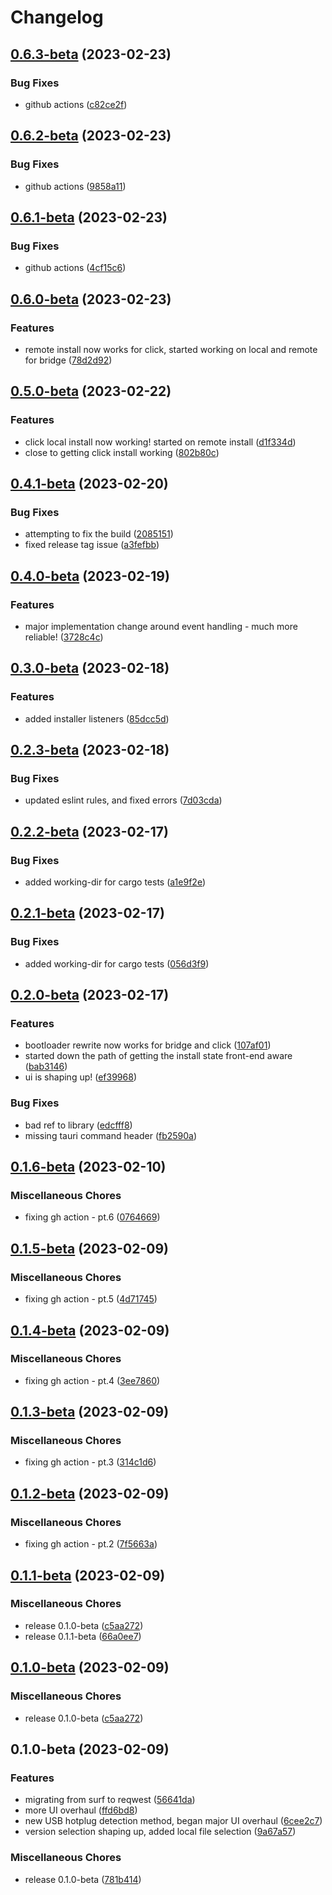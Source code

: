 # Changelog

## [0.6.3-beta](https://github.com/beckler/Pirate-MIDI-Firmware-Updater/compare/v0.6.2-beta...v0.6.3-beta) (2023-02-23)


### Bug Fixes

* github actions ([c82ce2f](https://github.com/beckler/Pirate-MIDI-Firmware-Updater/commit/c82ce2f38958aa3ab4884b08071b14d401dd944d))

## [0.6.2-beta](https://github.com/beckler/Pirate-MIDI-Firmware-Updater/compare/v0.6.1-beta...v0.6.2-beta) (2023-02-23)


### Bug Fixes

* github actions ([9858a11](https://github.com/beckler/Pirate-MIDI-Firmware-Updater/commit/9858a114cb646dcf6151f11ee6ce16bcc28c9b9c))

## [0.6.1-beta](https://github.com/beckler/Pirate-MIDI-Firmware-Updater/compare/v0.6.0-beta...v0.6.1-beta) (2023-02-23)


### Bug Fixes

* github actions ([4cf15c6](https://github.com/beckler/Pirate-MIDI-Firmware-Updater/commit/4cf15c6097596e47fb047c1cb1dd9022b1b3018e))

## [0.6.0-beta](https://github.com/beckler/Pirate-MIDI-Firmware-Updater/compare/v0.5.0-beta...v0.6.0-beta) (2023-02-23)


### Features

* remote install now works for click, started working on local and remote for bridge ([78d2d92](https://github.com/beckler/Pirate-MIDI-Firmware-Updater/commit/78d2d92358d0e3c6b38f25aed4eee77212e9e426))

## [0.5.0-beta](https://github.com/beckler/ahoy-next/compare/v0.4.1-beta...v0.5.0-beta) (2023-02-22)


### Features

* click local install now working! started on remote install ([d1f334d](https://github.com/beckler/ahoy-next/commit/d1f334d9722499ce601f018359e94f8f5959dccc))
* close to getting click install working ([802b80c](https://github.com/beckler/ahoy-next/commit/802b80cf113d0f4944cf03c2c48b663af6f0d59b))

## [0.4.1-beta](https://github.com/beckler/ahoy-next/compare/v0.4.0-beta...v0.4.1-beta) (2023-02-20)


### Bug Fixes

* attempting to fix the build ([2085151](https://github.com/beckler/ahoy-next/commit/2085151e6a5acbc2e503b4e65fe89f768881c913))
* fixed release tag issue ([a3fefbb](https://github.com/beckler/ahoy-next/commit/a3fefbbc852aaa00073e325965666aebaed356e2))

## [0.4.0-beta](https://github.com/beckler/ahoy-next/compare/v0.3.0-beta...v0.4.0-beta) (2023-02-19)


### Features

* major implementation change around event handling - much more reliable! ([3728c4c](https://github.com/beckler/ahoy-next/commit/3728c4c2c5f50264017e7986371aac65a1f491f7))

## [0.3.0-beta](https://github.com/beckler/ahoy-next/compare/v0.2.3-beta...v0.3.0-beta) (2023-02-18)


### Features

* added installer listeners ([85dcc5d](https://github.com/beckler/ahoy-next/commit/85dcc5d14290c53ea9c7828b090133b867a80e53))

## [0.2.3-beta](https://github.com/beckler/ahoy-next/compare/v0.2.2-beta...v0.2.3-beta) (2023-02-18)


### Bug Fixes

* updated eslint rules, and fixed errors ([7d03cda](https://github.com/beckler/ahoy-next/commit/7d03cdaa42c99fe69f1111ff610b45df72b65831))

## [0.2.2-beta](https://github.com/beckler/ahoy-next/compare/v0.2.1-beta...v0.2.2-beta) (2023-02-17)


### Bug Fixes

* added working-dir for cargo tests ([a1e9f2e](https://github.com/beckler/ahoy-next/commit/a1e9f2e7494249326107ce5d9b3f4fcc78e9370a))

## [0.2.1-beta](https://github.com/beckler/ahoy-next/compare/v0.2.0-beta...v0.2.1-beta) (2023-02-17)


### Bug Fixes

* added working-dir for cargo tests ([056d3f9](https://github.com/beckler/ahoy-next/commit/056d3f9d12ad013c5bf0c04e74904294d7212373))

## [0.2.0-beta](https://github.com/beckler/ahoy-next/compare/v0.1.6-beta...v0.2.0-beta) (2023-02-17)


### Features

* bootloader rewrite now works for bridge and click ([107af01](https://github.com/beckler/ahoy-next/commit/107af01208651f71fb5156585ee71ce7d2354195))
* started down the path of getting the install state front-end aware ([bab3146](https://github.com/beckler/ahoy-next/commit/bab314672e741f8770e70a61befb0a01c0922e35))
* ui is shaping up! ([ef39968](https://github.com/beckler/ahoy-next/commit/ef3996821748de09384bba9c8c429929ff30cc4b))


### Bug Fixes

* bad ref to library ([edcfff8](https://github.com/beckler/ahoy-next/commit/edcfff815912e3fd1f70c10ee994da1005ece940))
* missing tauri command header ([fb2590a](https://github.com/beckler/ahoy-next/commit/fb2590a85077546332ac7c358997a5d87139fdd1))

## [0.1.6-beta](https://github.com/beckler/ahoy-next/compare/v0.1.5-beta...v0.1.6-beta) (2023-02-10)


### Miscellaneous Chores

* fixing gh action - pt.6 ([0764669](https://github.com/beckler/ahoy-next/commit/0764669b609464edfa23637b822fc6cac89bdeac))

## [0.1.5-beta](https://github.com/beckler/ahoy-next/compare/v0.1.4-beta...v0.1.5-beta) (2023-02-09)


### Miscellaneous Chores

* fixing gh action - pt.5 ([4d71745](https://github.com/beckler/ahoy-next/commit/4d7174543d9ad658ab0d1c2e6adda774282e6f30))

## [0.1.4-beta](https://github.com/beckler/ahoy-next/compare/v0.1.3-beta...v0.1.4-beta) (2023-02-09)


### Miscellaneous Chores

* fixing gh action - pt.4 ([3ee7860](https://github.com/beckler/ahoy-next/commit/3ee78602011807d68de1c44e5e402acc62c43276))

## [0.1.3-beta](https://github.com/beckler/ahoy-next/compare/v0.1.2-beta...v0.1.3-beta) (2023-02-09)


### Miscellaneous Chores

* fixing gh action - pt.3 ([314c1d6](https://github.com/beckler/ahoy-next/commit/314c1d60576a3c4d122c81d52eb70e65d93a086c))

## [0.1.2-beta](https://github.com/beckler/ahoy-next/compare/v0.1.1-beta...v0.1.2-beta) (2023-02-09)


### Miscellaneous Chores

* fixing gh action - pt.2 ([7f5663a](https://github.com/beckler/ahoy-next/commit/7f5663a35eae4e855763abea322be7ea7f55f78c))

## [0.1.1-beta](https://github.com/beckler/ahoy-next/compare/v0.1.0-beta...v0.1.1-beta) (2023-02-09)


### Miscellaneous Chores

* release 0.1.0-beta ([c5aa272](https://github.com/beckler/ahoy-next/commit/c5aa27251e12b9ba7054ce6b948178f64f8108ac))
* release 0.1.1-beta ([66a0ee7](https://github.com/beckler/ahoy-next/commit/66a0ee7e03e8d3048ab8c87c864d306fe4867731))

## [0.1.0-beta](https://github.com/beckler/ahoy-next/compare/v0.1.0-beta...v0.1.0-beta) (2023-02-09)


### Miscellaneous Chores

* release 0.1.0-beta ([c5aa272](https://github.com/beckler/ahoy-next/commit/c5aa27251e12b9ba7054ce6b948178f64f8108ac))

## 0.1.0-beta (2023-02-09)


### Features

* migrating from surf to reqwest ([56641da](https://github.com/beckler/ahoy-next/commit/56641da3e2becb158670710d370e2ef4e29a85ef))
* more UI overhaul ([ffd6bd8](https://github.com/beckler/ahoy-next/commit/ffd6bd8a4e3e3ca4aa31e116f4d7f204365e8c75))
* new USB hotplug detection method, began major UI overhaul ([6cee2c7](https://github.com/beckler/ahoy-next/commit/6cee2c730310581f6c8526a5c000571e220dedee))
* version selection shaping up, added local file selection ([9a67a57](https://github.com/beckler/ahoy-next/commit/9a67a575f4f981877ea82cbf7b21f051869e32f6))


### Miscellaneous Chores

* release 0.1.0-beta ([781b414](https://github.com/beckler/ahoy-next/commit/781b4149839f643ff9d1e01d840cda7738f44783))
